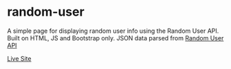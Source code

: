 ﻿# random-user
A simple page for displaying random user info using the Random User API. Built on HTML, JS and Bootstrap only. 
JSON data parsed from [Random User API](https://randomuser.me/)

[Live Site](https://tajmin.github.io/random-user/index.html)
